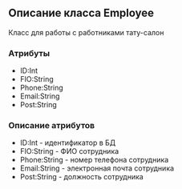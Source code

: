 ## Описание класса Employee 
Класс для работы с работниками тату-салон

### Атрибуты 
+ ID:Int
+ FIO:String
+ Phone:String
+ Email:String 
+ Post:String

### Описание атрибутов
+ ID:Int - идентификатор в БД
+ FIO:String - ФИО сотрудника
+ Phone:String - номер телефона сотрудника 
+ Email:String  - электронная почта сотрудника
+ Post:String - должность сотрудника
